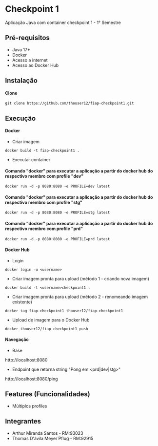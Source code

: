 # Checkpoint 1

Aplicação Java com container checkpoint 1 - 1° Semestre

## Pré-requisitos

- Java 17+
- Docker 
- Acesso a internet
- Acesso ao Docker Hub

## Instalação

#### Clone

```
git clone https://github.com/thouser12/fiap-checkpoint1.git
```

## Execução


#### Docker

* Criar imagem

```
docker build -t fiap-checkpoint1 .
```

* Executar container

#### Comando "docker" para executar a aplicação a partir do docker hub do respectivo membro com profile "dev"
```
docker run -d -p 8080:8080 -e PROFILE=dev latest
```

#### Comando "docker" para executar a aplicação a partir do docker hub do respectivo membro com profile "stg"
```
docker run -d -p 8080:8080 -e PROFILE=stg latest
```

#### Comando "docker" para executar a aplicação a partir do docker hub do respectivo membro com profile "prd"
```
docker run -d -p 8080:8080 -e PROFILE=prd latest
```

#### Docker Hub

* Login

```
docker login -u <username>
```

* Criar imagem pronta para upload (método 1 - criando nova imagem)


```
docker build -t <username>checkpoint1 .
```


* Criar imagem pronta para upload (método 2 - renomeando imagem existente)


```
docker tag fiap-checkpoint1 thouser12/fiap-checkpoint1
```


* Upload de imagem para o Docker Hub


```
docker thouser12/fiap-checkpoint1 push
```



#### Navegação

- Base

http://localhost:8080

- Endpoint que retorna string "Pong em <prd|dev|stg>"

http://localhost:8080/ping 


## Features (Funcionalidades)

- Múltiplos profiles

## Integrantes

- Arthur Miranda Santos - RM:93023
- Thomas D'ávila Meyer Pflug - RM:92915

